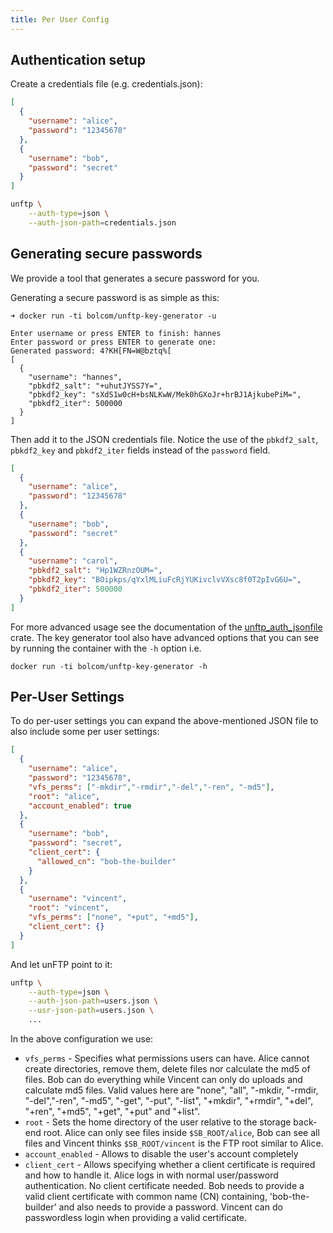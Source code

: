 ```yaml
---
title: Per User Config
---
```


## Authentication setup

Create a credentials file (e.g. credentials.json):

```json
[
  {
    "username": "alice",
    "password": "12345678"
  },
  {
    "username": "bob",
    "password": "secret"
  }
]
```

```sh
unftp \
    --auth-type=json \
    --auth-json-path=credentials.json
```

## Generating secure passwords

We provide a tool that generates a secure password for you.

Generating a secure password is as simple as this:

```shell
➜ docker run -ti bolcom/unftp-key-generator -u

Enter username or press ENTER to finish: hannes
Enter password or press ENTER to generate one:
Generated password: 4?KH[FN=W@bztq%[
[
  {
    "username": "hannes",
    "pbkdf2_salt": "+uhutJYSS7Y=",
    "pbkdf2_key": "sXdS1w0cH+bsNLKwW/Mek0hGXoJr+hrBJ1AjkubePiM=",
    "pbkdf2_iter": 500000
  }
]
```

Then add it to the JSON credentials file. Notice the use of the `pbkdf2_salt`, `pbkdf2_key` and `pbkdf2_iter` fields 
instead of the `password` field.

```json
[
  {
    "username": "alice",
    "password": "12345678"
  },
  {
    "username": "bob",
    "password": "secret"
  },
  {
    "username": "carol",
    "pbkdf2_salt": "Hp1WZRnzOUM=",
    "pbkdf2_key": "BOipkps/qYxlMLiuFcRjYUKivclvVXsc8f0T2pIvG6U=",
    "pbkdf2_iter": 500000
  }
]
```

For more advanced usage see the documentation of the [unftp_auth_jsonfile](https://docs.rs/unftp-auth-jsonfile/0.2.1/unftp_auth_jsonfile)
crate. The key generator tool also have advanced options that you can see by running the container with the `-h` option i.e.

```shell
docker run -ti bolcom/unftp-key-generator -h
```

## Per-User Settings

To do per-user settings you can expand the above-mentioned JSON file to also include some per user settings:

```json
[
  {
    "username": "alice",
    "password": "12345678",
    "vfs_perms": ["-mkdir","-rmdir","-del","-ren", "-md5"],
    "root": "alice",
    "account_enabled": true
  },
  {
    "username": "bob",
    "password": "secret",
    "client_cert": {
      "allowed_cn": "bob-the-builder"
    }
  },
  {
    "username": "vincent",
    "root": "vincent",
    "vfs_perms": ["none", "+put", "+md5"],
    "client_cert": {}
  }  
]
```

And let unFTP point to it:

```sh
unftp \
    --auth-type=json \
    --auth-json-path=users.json \
    --usr-json-path=users.json \
    ...
```

In the above configuration we use:

* `vfs_perms` - Specifies what permissions users can have. Alice cannot create directories, remove them, delete files nor 
  calculate the md5 of files. Bob can do everything while Vincent can only do uploads and calculate md5 files. Valid values
  here are "none", "all", "-mkdir, "-rmdir, "-del","-ren", "-md5", "-get", "-put", "-list", "+mkdir", "+rmdir", "+del", 
  "+ren", "+md5", "+get", "+put" and "+list".
* `root` - Sets the home directory of the user relative to the storage back-end root. Alice can only see files inside 
  `$SB_ROOT/alice`, Bob can see all files and Vincent thinks `$SB_ROOT/vincent` is the FTP root similar to Alice.
* `account_enabled` - Allows to disable the user's account completely
* `client_cert` - Allows specifying whether a client certificate is required and how to handle it. Alice logs in with 
  normal user/password authentication. No client certificate needed. Bob needs to provide a valid client certificate 
  with common name (CN) containing, 'bob-the-builder' and also needs to provide a password. Vincent can do passwordless 
  login when providing a valid certificate.
